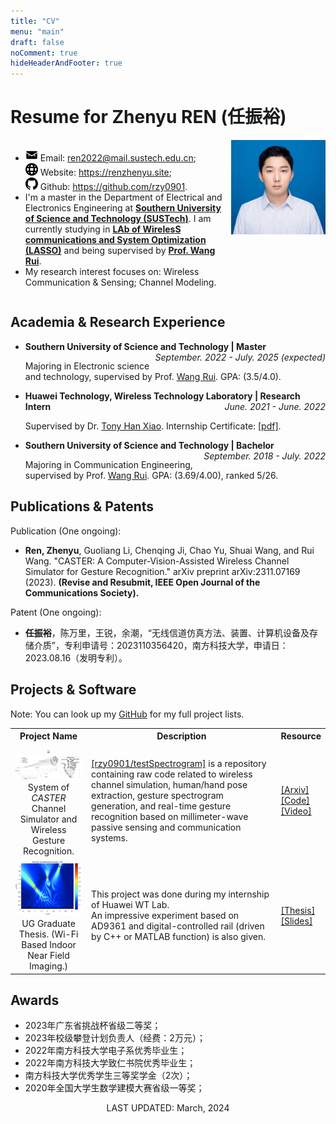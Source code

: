 ```yaml
---
title: "CV"
menu: "main"
draft: false
noComment: true
hideHeaderAndFooter: true
---
```


<!-- <center><font size = 6pt>任振裕（Ren Zhenyu)</font></center> -->

# Resume for Zhenyu REN (任振裕)

<!-- <img src="/cv.assets/rzy.jpg" style="max-width: 25%; float: right; zoom: 25%;" alt="Profile img" />

<ul>
  <li>
    <img src="/cv.assets/email.svg" style="width: 20px; height: 20px;"> Email: <a href="mailto:ren2022@mail.sustech.edu.cn">ren2022@mail.sustech.edu.cn</a>; <br/>
    <img src="/cv.assets/website.svg" style="width: 20px; height: 20px;"> Website: <a href="https://renzhenyu.site">https://renzhenyu.site</a>; <br/>
    <img src="/cv.assets/github.svg" style="width: 20px; height: 20px;"> Github: <a href="https://github.com/rzy0901">https://github.com/rzy0901</a>.
  </li>
  <li>
    I'm a master in the Department of Electrical and Electronics Engineering at 
    <strong><a href="https://www.sustech.edu.cn/en/">Southern University of Science and Technology (SUSTech)</a></strong>. 
    I am currently studying in 
    <strong><a href="http://lasso.eee.sustech.edu.cn/">LAb of <strong>W</strong>ireles<strong>S</strong> communications and <strong>S</strong>ystem <strong>O</strong>ptimization (LASSO)</a></strong> 
    and being supervised by <strong><a href="https://eee.sustech.edu.cn/p/wangrui/index.html">Prof. Wang Rui</a></strong>.
  </li>
  <li>
    My research interest focuses on: Wireless Communication & Sensing; Channel Modeling.
  </li>
</ul> -->

<div style="width: 30%; float: right;">
  <img src="/cv.assets/rzy.jpg" style="max-width: 100%; float: right; zoom: 25%;" alt="Profile img" />
</div>

<div style="width: 70%; float: left;">
  <ul>
    <li>
      <img src="/cv.assets/email.svg" style="width: 20px; height: 20px;"> Email: <a href="mailto:ren2022@mail.sustech.edu.cn">ren2022@mail.sustech.edu.cn</a>; <br/>
      <img src="/cv.assets/website.svg" style="width: 20px; height: 20px;"> Website: <a href="https://renzhenyu.site">https://renzhenyu.site</a>; <br/>
      <img src="/cv.assets/github.svg" style="width: 20px; height: 20px;"> Github: <a href="https://github.com/rzy0901">https://github.com/rzy0901</a>.
    </li>
    <li>
      I'm a master in the Department of Electrical and Electronics Engineering at 
      <strong><a href="https://www.sustech.edu.cn/en/">Southern University of Science and Technology (SUSTech)</a></strong>. 
      I am currently studying in 
      <strong><a href="http://lasso.eee.sustech.edu.cn/">LAb of <strong>W</strong>ireles<strong>S</strong> communications and <strong>S</strong>ystem <strong>O</strong>ptimization (LASSO)</a></strong> 
      and being supervised by <strong><a href="https://eee.sustech.edu.cn/p/wangrui/index.html">Prof. Wang Rui</a></strong>.
    </li>
    <li>
      My research interest focuses on: Wireless Communication & Sensing; Channel Modeling.
    </li>
  </ul>
</div>

<div style="clear: both;"></div>

## Academia & Research Experience

+ <b>Southern University of Science and Technology | Master</b> <i style="float: right">September. 2022 - July. 2025 (expected)</i>

  Majoring in Electronic science and technology, supervised by Prof. [Wang Rui](https://eee.sustech.edu.cn/p/wangrui/index.html). GPA: (3.5/4.0).

+ <b>Huawei Technology, Wireless Technology Laboratory | Research Intern</b> <i style="float: right">June. 2021 - June. 2022</i>

  Supervised by Dr. [Tony Han Xiao](https://scholar.google.com/citations?hl=en&user=cqvSehcAAAAJ). Internship Certificate: [[pdf]](/cv.assets/实习证明.pdf).

+ <b>Southern University of Science and Technology | Bachelor</b> <i style="float: right">September. 2018 - July. 2022</i>

  Majoring in Communication Engineering, supervised by Prof. [Wang Rui](https://eee.sustech.edu.cn/p/wangrui/index.html). GPA: (3.69/4.00), ranked 5/26.


## Publications & Patents

Publication (One ongoing):
+ **Ren, Zhenyu**, Guoliang Li, Chenqing Ji, Chao Yu, Shuai Wang, and Rui Wang. "CASTER: A Computer-Vision-Assisted Wireless Channel Simulator for Gesture Recognition." arXiv preprint arXiv:2311.07169 (2023). **(Revise and Resubmit, IEEE Open Journal of the Communications Society).**

Patent (One ongoing):
+ **任振裕**，陈万里，王锐，余潮，“无线信道仿真方法、装置、计算机设备及存储介质”，专利申请号：2023110356420，南方科技大学，申请日：2023.08.16（发明专利）。

## Projects & Software

Note: You can look up my [GitHub](https://github.com/rzy0901) for my full project lists.


<table>
  <tr>
    <th>Project Name</th>
    <th>Description</th>
    <th>Resource</th>
  </tr>
  <tr>
    <td align="center">
      <img src="/cv.assets/channel_simulation_human.png" style="zoom:30%;" /><br/>
      <img src="/cv.assets/channel_simulation.png" style="zoom:30%;" /><br/>
      System of <i>CASTER</i> Channel Simulator and Wireless Gesture Recognition.
    </td>
    <td>
      <a href="https://github.com/rzy0901/testSpectrogram">[rzy0901/testSpectrogram]</a> is a repository containing raw code related to wireless channel simulation, human/hand pose extraction, gesture spectrogram generation, and real-time gesture recognition based on millimeter-wave passive sensing and communication systems.
    </td>
    <td>
      <a href="https://arxiv.org/pdf/2311.07169.pdf">[Arxiv]</a><br/>
      <a href="https://github.com/rzy0901/testSpectrogram">[Code]</a><br/>
      <a href="https://www.bilibili.com/video/BV14G411y7nn">[Video]</a>
    </td>
  </tr>
  <tr>
    <td align="center">
      <img src="/cv.assets/image-20220510230834702.png" alt="image-20220510230834702" style="zoom: 35%;" /><br/>
      UG Graduate Thesis. (Wi-Fi Based Indoor Near Field Imaging.)
    </td>
    <td>
        This project was done during my internship of Huawei WT Lab.<br/>
        An impressive experiment based on AD9361 and digital-controlled rail (driven by C++ or MATLAB function) is also given.
    </td>
    <td>
      <a href="/cv.assets/main_UG_paper.pdf">[Thesis]</a><br/>
      <a href="/cv.assets/任振裕毕业设计20220528v3.pdf">[Slides]</a>
    </td>
  </tr>
</table>

## Awards

+ 2023年广东省挑战杯省级二等奖；
+ 2023年校级攀登计划负责人（经费：2万元）；
+ 2022年南方科技大学电子系优秀毕业生；
+ 2022年南方科技大学致仁书院优秀毕业生；
+ 南方科技大学优秀学生三等奖学金（2次）；
+ 2020年全国大学生数学建模大赛省级一等奖；


<center>LAST UPDATED: March, 2024</center>